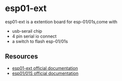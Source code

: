# esp01-ext

esp01-ext is a extention board for esp-01/01s,come with
- usb-serail chip 
- 4 pin serial io connect
- a switch to  flash esp-01/01s

## Resources

- [esp01-ext official documentation](https://github.com/bj5/esp01-ext/docs/hardware.md)
- [esp01/01S official documentation](https://docs.ai-thinker.com/en/esp8266)
